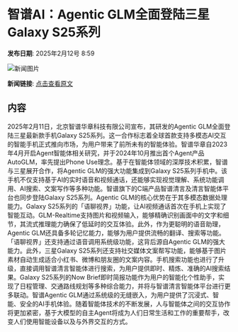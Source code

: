 # 智谱AI：Agentic GLM全面登陆三星Galaxy S25系列

**发布日期**: 2025年2月12号 8:59

![新闻图片](https://upload.chinaz.com/2025/0212/6387494752964845625481129.png)

**新闻链接**: [点击查看原文](https://www.aibase.com/zh/news/15273)

## 内容

2025年2月11日，北京智谱华章科技有限公司宣布，其研发的Agentic GLM全面登陆三星最新款手机Galaxy S25系列。这一合作标志着全球首款支持多模态AI交互的智能手机正式推向市场，为用户带来了前所未有的智能体验。智谱华章自2023年4月开启Agent智能体相关研究，并于2024年10月推出首个Agent产品AutoGLM，率先提出Phone Use理念。基于在智能体领域的深厚技术积累，智谱与三星展开合作，将Agentic GLM的强大功能集成到Galaxy S25系列手机中。该手机不仅支持基于AI的实时语音和视频通话，还能够实现视觉理解、系统功能调用、AI搜索、文案写作等多种功能。智谱旗下的C端产品智谱清言及清言智能体平台也同步登陆Galaxy S25系列。Agentic GLM的核心优势在于其多模态数据处理能力。Galaxy S25系列的「语聊视界」功能，让AI视频通话首次在手机上实现了智能互动。GLM-Realtime支持图片和视频输入，能够精确识别画面中的文字和细节，其流式推理能力确保了低延时的交互体验。此外，作为更聪明的语音助理，Agentic GLM还具备多轮记忆能力，能够为用户提供流畅的翻译、搜索等功能。「语聊视界」还支持通过语音调用系统级功能，这背后源自Agentic GLM的强大能力。此外，三星Galaxy S25系列还支持社交媒体文案帮写功能，能够基于图片素材自动生成适合小红书、微博和朋友圈的文案内容。手机搜索功能也进行了升级，直接调用智谱清言智能体进行搜索，为用户提供即时、精炼、准确的AI搜索结果。Galaxy S25系列的Now Brief即时简报功能作为用户的智能化个性助手，实现了日程管理、交通路线规划等多种综合能力，并将与智谱清言智能体平台进行更多联动。智谱Agentic GLM通过系统级的无缝嵌入，为用户提供了沉浸式、智能、安全的AI手机体验。随着智能体技术的不断发展，人与智能体之间的交互协作将更加紧密，基于大模型的自主Agent将成为人们日常生活和工作的重要帮手，改变人们使用智能设备以及与外界交互的方式。
